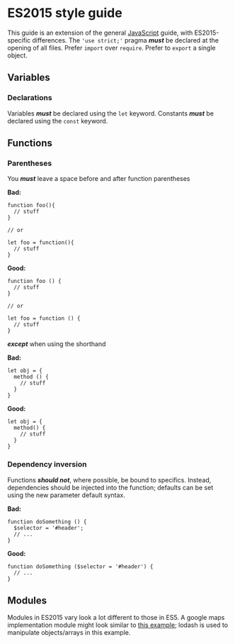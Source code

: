 # ES2015 style guide

This guide is an extension of the general [JavaScript](general.md) guide, with ES2015-specific differences.
The `'use strict;'` pragma ***must*** be declared at the opening of all files.
Prefer `import` over `require`.
Prefer to `export` a single object.

## Variables

### Declarations
Variables ***must*** be declared using the `let` keyword.
Constants ***must*** be declared using the `const` keyword.

## Functions

### Parentheses
You ***must*** leave a space before and after function parentheses

**Bad:**
```
function foo(){
  // stuff
}

// or

let foo = function(){
  // stuff
}
```

**Good:**
```
function foo () {
  // stuff
}

// or

let foo = function () {
  // stuff
}
```

***except*** when using the shorthand

**Bad:**
```
let obj = {
  method () {
    // stuff
  }
}
```

**Good:**
```
let obj = {
  method() {
    // stuff
  }
}
```

### Dependency inversion
Functions ***should not***, where possible, be bound to specifics.
Instead, dependencies should be injected into the function; defaults can be set using the new parameter default syntax.

**Bad:**
```
function doSomething () {
  $selector = '#header';
  // ...
}
```

**Good:**
```
function doSomething ($selector = '#header') {
  // ...
}
```

## Modules

Modules in ES2015 vary look a lot different to those in ES5.
A google maps implementation module might look similar to [this example](examples/es6.js); lodash is used to manipulate objects/arrays in this example.
